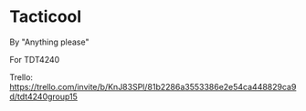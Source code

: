# Tacticool
By "Anything please"

For TDT4240

Trello: https://trello.com/invite/b/KnJ83SPl/81b2286a3553386e2e54ca448829ca9d/tdt4240group15
